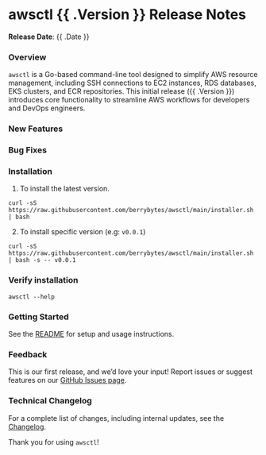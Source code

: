 # awsctl {{ .Version }} Release Notes

**Release Date**: {{ .Date }}

### Overview

`awsctl` is a Go-based command-line tool designed to simplify AWS resource management, including SSH connections to EC2 instances, RDS databases, EKS clusters, and ECR repositories. This initial release ({{ .Version }}) introduces core functionality to streamline AWS workflows for developers and DevOps engineers.

### New Features

### Bug Fixes

### Installation

1. To install the latest version.

```
curl -sS https://raw.githubusercontent.com/berrybytes/awsctl/main/installer.sh | bash
```

2. To install specific version (e.g: `v0.0.1`)

```
curl -sS https://raw.githubusercontent.com/berrybytes/awsctl/main/installer.sh | bash -s -- v0.0.1

```

### Verify installation
`awsctl --help`

### Getting Started

See the [README](https://github.com/berrybytes/awsctl) for setup and usage instructions.

### Feedback

This is our first release, and we’d love your input! Report issues or suggest features on our [GitHub Issues page](https://github.com/berrybytes/awsctl/issues).

### Technical Changelog

For a complete list of changes, including internal updates, see the [Changelog](https://github.com/berrybytes/awsctl/blob/develop/CHANGELOG.md).

Thank you for using `awsctl`!
